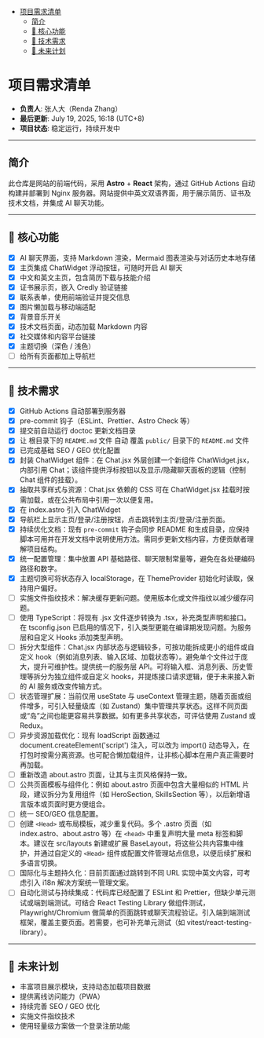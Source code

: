 <!-- START doctoc generated TOC please keep comment here to allow auto update -->
<!-- DON'T EDIT THIS SECTION, INSTEAD RE-RUN doctoc TO UPDATE -->

- [项目需求清单](#%E9%A1%B9%E7%9B%AE%E9%9C%80%E6%B1%82%E6%B8%85%E5%8D%95)
  - [简介](#%E7%AE%80%E4%BB%8B)
  - [🚀 核心功能](#-%E6%A0%B8%E5%BF%83%E5%8A%9F%E8%83%BD)
  - [🔧 技术需求](#-%E6%8A%80%E6%9C%AF%E9%9C%80%E6%B1%82)
  - [🌱 未来计划](#-%E6%9C%AA%E6%9D%A5%E8%AE%A1%E5%88%92)

<!-- END doctoc generated TOC please keep comment here to allow auto update -->

# 项目需求清单

- **负责人**: 张人大（Renda Zhang）
- **最后更新**: July 19, 2025, 16:18 (UTC+8)
- **项目状态**: 稳定运行，持续开发中

---

## 简介

此仓库是网站的前端代码，采用 **Astro** + **React** 架构，通过 GitHub Actions 自动构建并部署到 Nginx 服务器。网站提供中英文双语界面，用于展示简历、证书及技术文档，并集成 AI 聊天功能。

---

## 🚀 核心功能

- [x] AI 聊天界面，支持 Markdown 渲染，Mermaid 图表渲染与对话历史本地存储
- [x] 主页集成 ChatWidget 浮动按钮，可随时开启 AI 聊天
- [x] 中文和英文主页，包含简历下载与技能介绍
- [x] 证书展示页，嵌入 Credly 验证链接
- [x] 联系表单，使用前端验证并提交信息
- [x] 图片懒加载与移动端适配
- [x] 背景音乐开关
- [x] 技术文档页面，动态加载 Markdown 内容
- [x] 社交媒体和内容平台链接
- [x] 主题切换（深色 / 浅色）
- [ ] 给所有页面都加上导航栏

---

## 🔧 技术需求

- [x] GitHub Actions 自动部署到服务器
- [x] pre-commit 钩子（ESLint、Prettier、Astro Check 等）
- [x] 提交前自动运行 doctoc 更新文档目录
- [x] 让 根目录下的 `README.md` 文件 自动 覆盖 `public/` 目录下的 `README.md` 文件
- [x] 已完成基础 SEO / GEO 优化配置
- [x] 封装 ChatWidget 组件：在 Chat.jsx 外层创建一个新组件 ChatWidget.jsx，内部引用 Chat；该组件提供浮标按钮以及显示/隐藏聊天面板的逻辑（控制 Chat 组件的挂载）。
- [x] 抽取共享样式与资源：Chat.jsx 依赖的 CSS 可在 ChatWidget.jsx 挂载时按需加载，或在公共布局中引用一次以便复用。
- [x] 在 index.astro 引入 ChatWidget
- [x] 导航栏上显示主页/登录/注册按钮，点击跳转到主页/登录/注册页面。
- [x] 持续优化文档：现有 `pre-commit` 钩子会同步 README 和生成目录，应保持脚本可用并在开发文档中说明使用方法。需同步更新文档内容，方便贡献者理解项目结构。
- [x] 统一配置管理：集中放置 API 基础路径、聊天限制常量等，避免在各处硬编码路径和数字。
- [x] 主题切换可将状态存入 localStorage，在 ThemeProvider 初始化时读取，保持用户偏好。
- [ ] 实施文件指纹技术：解决缓存更新问题。使用版本化或文件指纹以减少缓存问题。
- [ ] 使用 TypeScript：将现有 .jsx 文件逐步转换为 .tsx，补充类型声明和接口。在 tsconfig.json 已启用的情况下，引入类型更能在编译期发现问题。为服务层和自定义 Hooks 添加类型声明。
- [ ] 拆分大型组件：Chat.jsx 内部状态与逻辑较多，可按功能拆成更小的组件或自定义 hook（例如消息列表、输入区域、加载状态等）。避免单个文件过于庞大，提升可维护性。提供统一的服务层 API。可将输入框、消息列表、历史管理等拆分为独立组件或自定义 hooks，并提炼接口请求逻辑，便于未来接入新的 AI 服务或改变传输方式。
- [ ] 状态管理扩展：当前仅用 useState 与 useContext 管理主题，随着页面或组件增多，可引入轻量级库（如 Zustand）集中管理共享状态。这样不同页面或“岛”之间也能更容易共享数据。如有更多共享状态，可评估使用 Zustand 或 Redux。
- [ ] 异步资源加载优化：现有 loadScript 函数通过 document.createElement('script') 注入，可以改为 import() 动态导入，在打包时按需分离资源。也可配合懒加载组件，让非核心脚本在用户真正需要时再加载。
- [ ] 重新改造 about.astro 页面，让其与主页风格保持一致。
- [ ] 公共页面模板与组件化：例如 about.astro 页面中包含大量相似的 HTML 片段，建议拆分为复用组件（如 HeroSection, SkillsSection 等），以后新增语言版本或页面时更方便组合。
- [ ] 统一 SEO/GEO 信息配置。
- [ ] 创建 `<Head>` 或布局模板，减少重复代码。多个 .astro 页面（如 index.astro、about.astro 等）在 `<head>` 中重复声明大量 meta 标签和脚本。建议在 src/layouts 新建或扩展 BaseLayout，将这些公共内容集中维护，并通过自定义的 `<Head>` 组件或配置文件管理站点信息，以便后续扩展和多语言切换。
- [ ] 国际化与主题持久化：目前页面通过跳转到不同 URL 实现中英文内容，可考虑引入 i18n 解决方案统一管理文案。
- [ ] 自动化测试与持续集成：代码库已经配置了 ESLint 和 Prettier，但缺少单元测试或端到端测试。可结合 React Testing Library 做组件测试，Playwright/Chromium 做简单的页面跳转或聊天流程验证。引入端到端测试框架，覆盖主要页面。若需要，也可补充单元测试（如 vitest/react-testing-library）。

---

## 🌱 未来计划

- 丰富项目展示模块，支持动态加载项目数据
- 提供离线访问能力（PWA）
- 持续完善 SEO / GEO 优化
- 实施文件指纹技术
- 使用轻量级方案做一个登录注册功能
